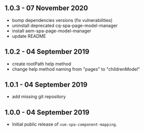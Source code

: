 ## 1.0.3 - 07 November 2020

- bump dependencies versions (fix vulnerabilities)
- uninstall deprecated cq-spa-page-model-manager
- install aem-spa-page-model-manager
- update README

## 1.0.2 - 04 September 2019

- create rootPath help method
- change help method naming from "pages" to "childrenModel"

## 1.0.1 - 04 September 2019

- add missing git repository

## 1.0.0 - 04 September 2019

- Initial public release of `vue-spa-component-mapping`.
